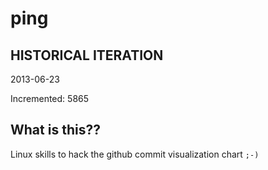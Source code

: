 # ping

## HISTORICAL ITERATION
2013-06-23

Incremented: 5865

## What is this?? 
Linux skills to hack the github commit visualization chart `;-)`
